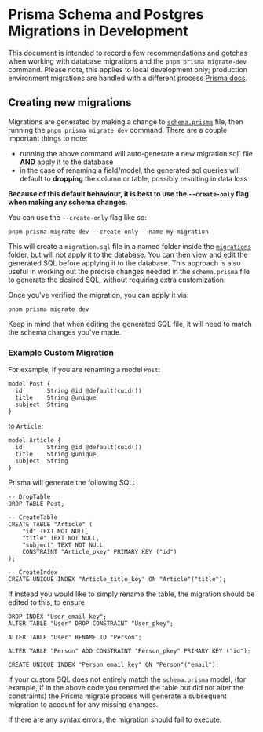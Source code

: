# Prisma Schema and Postgres Migrations in Development

This document is intended to record a few recommendations and gotchas when working with database migrations and the `pnpm prisma migrate-dev` command. Please note, this applies to local development only; production environment migrations are handled with a different process [Prisma docs](https://www.prisma.io/docs/concepts/components/prisma-migrate/migrate-development-production#production-and-testing-environments).

## Creating new migrations

Migrations are generated by making a change to [`schema.prisma`](./schema.prisma) file, then running the `pnpm prisma migrate dev` command. There are a couple important things to note:

- running the above command will auto-generate a new migration.sql` file **AND** apply it to the database
- in the case of renaming a field/model, the generated sql queries will default to **dropping** the column or table, possibly resulting in data loss

**Because of this default behaviour, it is best to use the `--create-only` flag when making any schema changes**.

You can use the `--create-only` flag like so:

```
pnpm prisma migrate dev --create-only --name my-migration
```

This will create a `migration.sql` file in a named folder inside the [`migrations`](./migrations/) folder, but will not apply it to the database. You can then view and edit the generated SQL before applying it to the database. This approach is also useful in working out the precise changes needed in the `schema.prisma` file to generate the desired SQL, without requiring extra customization.

Once you've verified the migration, you can apply it via:

```
pnpm prisma migrate dev
```

Keep in mind that when editing the generated SQL file, it will need to match the schema changes you've made.

### Example Custom Migration

For example, if you are renaming a model `Post`:

```
model Post {
  id       String @id @default(cuid())
  title    String @unique
  subject  String
}
```

to `Article`:

```
model Article {
  id       String @id @default(cuid())
  title    String @unique
  subject  String
}
```

Prisma will generate the following SQL:

```
-- DropTable
DROP TABLE Post;

-- CreateTable
CREATE TABLE "Article" (
    "id" TEXT NOT NULL,
    "title" TEXT NOT NULL,
    "subject" TEXT NOT NULL
    CONSTRAINT "Article_pkey" PRIMARY KEY ("id")
);

-- CreateIndex
CREATE UNIQUE INDEX "Article_title_key" ON "Article"("title");
```

If instead you would like to simply rename the table, the migration should be edited to this, to ensure

```
DROP INDEX "User_email_key";
ALTER TABLE "User" DROP CONSTRAINT "User_pkey";

ALTER TABLE "User" RENAME TO "Person";

ALTER TABLE "Person" ADD CONSTRAINT "Person_pkey" PRIMARY KEY ("id");

CREATE UNIQUE INDEX "Person_email_key" ON "Person"("email");
```

If your custom SQL does not entirely match the `schema.prisma` model, (for example, if in the above code you renamed the table but did not alter the constraints) the Prisma migrate process will generate a subsequent migration to account for any missing changes.

If there are any syntax errors, the migration should fail to execute.
